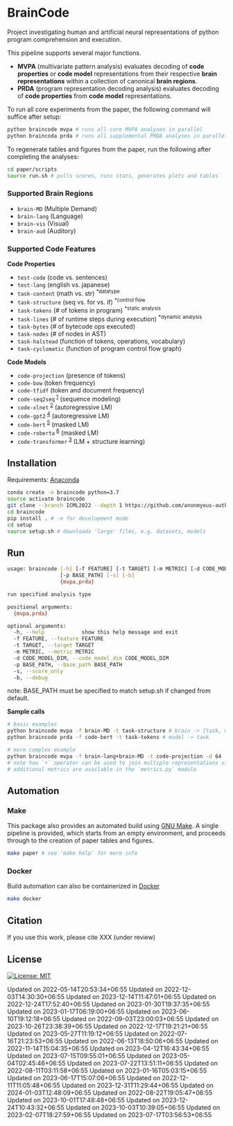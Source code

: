 
# BrainCode

Project investigating human and artificial neural representations of python program comprehension and execution.

This pipeline supports several major functions.

-   **MVPA** (multivariate pattern analysis) evaluates decoding of **code properties** or **code model** representations from their respective **brain representations** within a collection of canonical **brain regions**.
-   **PRDA** (program representation decoding analysis) evaluates decoding of **code properties** from **code model** representations.

To run all core experiments from the paper, the following command will suffice after setup:

```bash
python braincode mvpa # runs all core MVPA analyses in parallel
python braincoda prda # runs all supplemental PRDA analyses in parallel
```

To regenerate tables and figures from the paper, run the following after completing the analyses:

```bash
cd paper/scripts
source run.sh # pulls scores, runs stats, generates plots and tables
```

### Supported Brain Regions

-   `brain-MD` (Multiple Demand)
-   `brain-lang` (Language)
-   `brain-vis` (Visual)
-   `brain-aud` (Auditory)

### Supported Code Features

**Code Properties**

-   `test-code` (code vs. sentences)
-   `test-lang` (english vs. japanese)
-   `task-content` (math vs. str) <sup>\*datatype</sup>
-   `task-structure` (seq vs. for vs. if) <sup>\*control flow</sup>
-   `task-tokens` (# of tokens in program) <sup>\*static analysis</sup>
-   `task-lines` (# of runtime steps during execution) <sup>\*dynamic analysis</sup>
-   `task-bytes` (# of bytecode ops executed)
-   `task-nodes` (# of nodes in AST)
-   `task-halstead` (function of tokens, operations, vocabulary)
-   `task-cyclomatic` (function of program control flow graph)

**Code Models**

-   `code-projection` (presence of tokens)
-   `code-bow` (token frequency)
-   `code-tfidf` (token and document frequency)
-   `code-seq2seq`<sup> [1](https://github.com/IBM/pytorch-seq2seq)</sup> (sequence modeling)
-   `code-xlnet`<sup> [2](https://arxiv.org/pdf/1906.08237.pdf)</sup> (autoregressive LM)
-   `code-gpt2`<sup> [4](https://huggingface.co/microsoft/CodeGPT-small-py)</sup> (autoregressive LM)
-   `code-bert`<sup> [5](https://arxiv.org/pdf/2002.08155.pdf)</sup> (masked LM)
-   `code-roberta`<sup> [6](https://huggingface.co/huggingface/CodeBERTa-small-v1)</sup> (masked LM)
-   `code-transformer`<sup> [3](https://arxiv.org/pdf/2103.11318.pdf)</sup> (LM + structure learning)

## Installation

Requirements: [Anaconda](https://conda.io/projects/conda/en/latest/user-guide/install/index.html)

```bash
conda create -n braincode python=3.7
source activate braincode
git clone --branch ICML2022 --depth 1 https://github.com/anonmyous-author/anonymous-code
cd braincode
pip install . # -e for development mode
cd setup
source setup.sh # downloads 'large' files, e.g. datasets, models
```

## Run

```bash
usage: braincode [-h] [-f FEATURE] [-t TARGET] [-m METRIC] [-d CODE_MODEL_DIM]
                 [-p BASE_PATH] [-s] [-b]
                 {mvpa,prda}

run specified analysis type

positional arguments:
  {mvpa,prda}

optional arguments:
  -h, --help            show this help message and exit
  -f FEATURE, --feature FEATURE
  -t TARGET, --target TARGET
  -m METRIC, --metric METRIC
  -d CODE_MODEL_DIM, --code_model_dim CODE_MODEL_DIM
  -p BASE_PATH, --base_path BASE_PATH
  -s, --score_only
  -b, --debug
```

note: BASE_PATH must be specified to match setup.sh if changed from default.

**Sample calls**

```bash
# basic examples
python braincode mvpa -f brain-MD -t task-structure # brain -> {task, model}
python braincode prda -f code-bert -t task-tokens # model -> task

# more complex example
python braincode mvpa -f brain-lang+brain-MD -t code-projection -d 64 -m SpearmanRho -p $BASE_PATH --score_only
# note how `+` operator can be used to join multiple representations via concatenation
# additional metrics are available in the `metrics.py` module
```

## Automation

### Make

This package also provides an automated build using [GNU Make](https://www.gnu.org/software/make/manual/make.html). A single pipeline is provided, which starts from an empty environment, and proceeds through to the creation of paper tables and figures.

```bash
make paper # see 'make help' for more info
```

### Docker

Build automation can also be containerized in [Docker](https://hub.docker.com/)

```bash
make docker
```

## Citation

If you use this work, please cite XXX (under review)

## License

[![License: MIT](https://img.shields.io/badge/License-MIT-brightgreen.svg)](https://opensource.org/licenses/MIT)

Updated on 2022-05-14T20:53:34+06:55
Updated on 2022-12-03T14:30:30+06:55
Updated on 2023-12-14T11:47:01+06:55
Updated on 2022-12-24T17:52:40+06:55
Updated on 2023-01-30T19:37:35+06:55
Updated on 2023-01-17T06:19:00+06:55
Updated on 2023-06-10T19:12:18+06:55
Updated on 2022-09-03T23:00:03+06:55
Updated on 2023-10-26T23:38:39+06:55
Updated on 2022-12-17T19:21:21+06:55
Updated on 2023-05-27T11:19:12+06:55
Updated on 2022-07-16T21:23:53+06:55
Updated on 2022-06-13T18:50:06+06:55
Updated on 2022-11-14T15:04:35+06:55
Updated on 2023-04-12T16:43:34+06:55
Updated on 2023-07-15T09:55:01+06:55
Updated on 2023-05-04T02:45:46+06:55
Updated on 2023-07-22T13:51:11+06:55
Updated on 2022-08-11T03:11:58+06:55
Updated on 2023-01-16T05:03:15+06:55
Updated on 2023-06-17T15:07:06+06:55
Updated on 2022-12-11T11:05:48+06:55
Updated on 2023-12-31T11:29:44+06:55
Updated on 2024-01-03T12:48:09+06:55
Updated on 2022-08-22T19:05:47+06:55
Updated on 2023-10-01T17:48:48+06:55
Updated on 2023-12-24T10:43:32+06:55
Updated on 2023-10-03T10:39:05+06:55
Updated on 2023-02-07T18:27:59+06:55
Updated on 2023-07-17T03:56:53+06:55